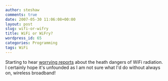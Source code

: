 ```yaml
---
author: steshaw
comments: true
date: 2007-05-30 11:06:08+00:00
layout: post
slug: wifi-or-wifry
title: WiFi or WiFry?
wordpress_id: 65
categories: Programming
tags: WiFi
---
```


Starting to hear [worrying reports](http://www.contractoruk.com/news/003268.html) about the heath dangers of WiFi radiation. I certainly hope it's unfounded as I am not sure what I'd do without always on, wireless broadband!
